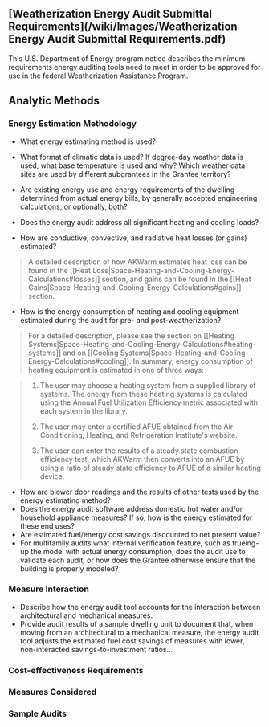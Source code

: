 ## [Weatherization Energy Audit Submittal Requirements](/wiki/Images/Weatherization Energy Audit Submittal Requirements.pdf)

This U.S. Department of Energy program notice describes the minimum requirements energy auditing tools need to meet in order to be approved for use in the federal Weatherization Assistance Program.  

## Analytic Methods

### Energy Estimation Methodology

- What energy estimating method is used?


- What format of climatic data is used?  If degree-day weather data is used, what base temperature is used and why?  Which weather data sites are used by different subgrantees in the Grantee territory?
- Are existing energy use and energy requirements of the dwelling determined from actual energy bills, by generally accepted engineering calculations, or optionally, both?
- Does the energy audit address all significant heating and cooling loads?
- How are conductive, convective, and radiative heat losses (or gains) estimated?

>A detailed description of how AKWarm estimates heat loss can be found in the [[Heat Loss|Space-Heating-and-Cooling-Energy-Calculations#losses]] section, and gains can be found in the [[Heat Gains|Space-Heating-and-Cooling-Energy-Calculations#gains]] section.

- How is the energy consumption of heating and cooling equipment estimated during the audit for pre- and post-weatherization?

> For a detailed description, please see the section on [[Heating Systems|Space-Heating-and-Cooling-Energy-Calculations#heating-systems]] and on [[Cooling Systems|Space-Heating-and-Cooling-Energy-Calculations#cooling]].  In summary, energy consumption of heating equipment is estimated in one of three ways:
> 

>1. The user may choose a heating system from a supplied library of systems.  The energy from these heating systems is calculated using the Annual Fuel Utilization Efficiency metric associated with each system in the library.
>
>2.  The user may enter a certified AFUE obtained from the Air-Conditioning, Heating, and Refrigeration Institute's website.  
>
>3.  The user can enter the results of a steady state combustion efficiency test, which AKWarm then converts into an AFUE by using a ratio of steady state efficiency to AFUE of a similar heating device. 



- How are blower door readings and the results of other tests used by the energy estimating method?
- Does the energy audit software address domestic hot water and/or household appliance measures?  If so, how is the energy estimated for these end uses?
- Are estimated fuel/energy cost savings discounted to net present value?
- For multifamily audits what internal verification feature, such as trueing-up the model with actual energy consumption, does the audit use to validate each audit, or how does the Grantee otherwise ensure that the building is properly modeled?


### Measure Interaction

- Describe how the energy audit tool accounts for the interaction between architectural and mechanical measures.
- Provide audit results of a sample dwelling unit to document that, when moving from an architectural to a mechanical measure, the energy audit tool adjusts the estimated fuel cost savings of measures with lower, non-interacted savings-to-investment ratios...

### Cost-effectiveness Requirements

### Measures Considered

### Sample Audits

